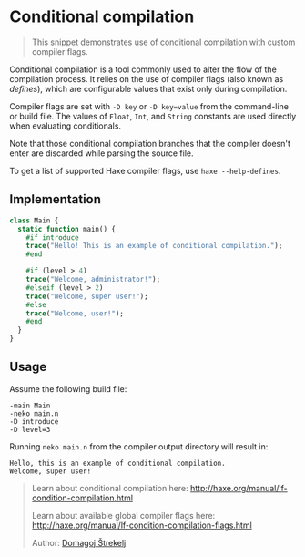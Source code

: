 [tags]: / "conditional-compilation"

# Conditional compilation

> This snippet demonstrates use of conditional compilation with custom compiler flags.

Conditional compilation is a tool commonly used to alter the flow of the compilation process. It relies on the use of compiler flags (also known as _defines_), which are configurable values that exist only during compilation.

Compiler flags are set with `-D key` or `-D key=value` from the command-line or build file. The values of `Float`, `Int`, and `String` constants are used directly when evaluating conditionals.

Note that those conditional compilation branches that the compiler doesn't enter are discarded while parsing the source file.

To get a list of supported Haxe compiler flags, use `haxe --help-defines`.

## Implementation
```haxe
class Main {
  static function main() {
    #if introduce
    trace("Hello! This is an example of conditional compilation.");
    #end

    #if (level > 4)
    trace("Welcome, administrator!");
    #elseif (level > 2)
    trace("Welcome, super user!");
    #else
    trace("Welcome, user!");
    #end
  }
}
```

## Usage

Assume the following build file:

```
-main Main
-neko main.n
-D introduce
-D level=3
```

Running `neko main.n` from the compiler output directory will result in:

```
Hello, this is an example of conditional compilation.
Welcome, super user!
```

> Learn about conditional compilation here: <http://haxe.org/manual/lf-condition-compilation.html>
>
> Learn about available global compiler flags here: <http://haxe.org/manual/lf-condition-compilation-flags.html>
>
> Author: [Domagoj Štrekelj](http://github.com/dstrekelj)
